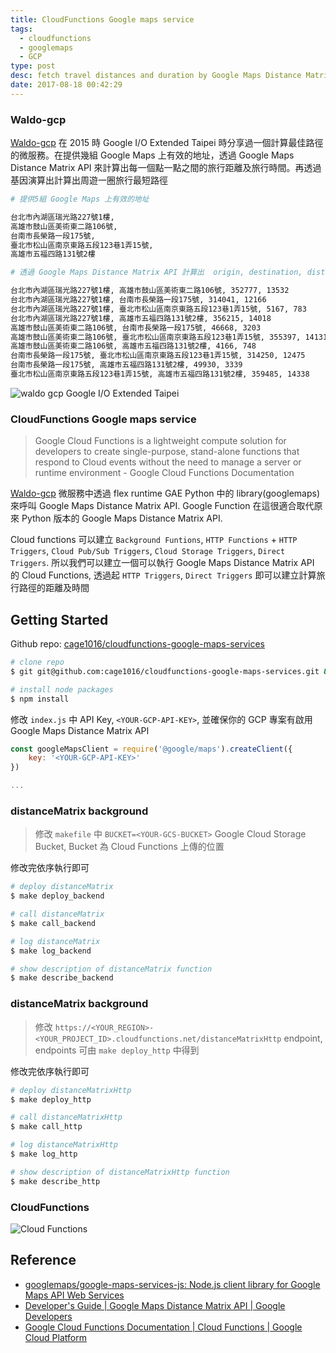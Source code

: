 ```yaml
---
title: CloudFunctions Google maps service
tags:
  - cloudfunctions
  - googlemaps
  - GCP
type: post
desc: fetch travel distances and duration by Google Maps Distance Matrix API via Google Cloud Functions
date: 2017-08-18 00:42:29
---
```


### Waldo-gcp

[Waldo-gcp](https://www.slideshare.net/cagechung/waldogcp) 在 2015 時 Google I/O Extended Taipei 時分享過一個計算最佳路徑的微服務。在提供幾組 Google Maps 上有效的地址，透過 Google Maps Distance Matrix API 來計算出每一個點一點之間的旅行距離及旅行時間。再透過基因演算出計算出周遊一圈旅行最短路徑

```sh
# 提供5組 Google Maps 上有效的地址

台北市內湖區瑞光路227號1樓,
高雄市鼓山區美術東二路106號,
台南市長榮路一段175號,
臺北市松山區南京東路五段123巷1弄15號,
高雄市五福四路131號2樓
```

<!--more-->

```sh
# 透過 Google Maps Distance Matrix API 計算出  origin, destination, distance, duration

台北市內湖區瑞光路227號1樓, 高雄市鼓山區美術東二路106號, 352777, 13532
台北市內湖區瑞光路227號1樓, 台南市長榮路一段175號, 314041, 12166
台北市內湖區瑞光路227號1樓, 臺北市松山區南京東路五段123巷1弄15號, 5167, 783
台北市內湖區瑞光路227號1樓, 高雄市五福四路131號2樓, 356215, 14018
高雄市鼓山區美術東二路106號, 台南市長榮路一段175號, 46668, 3203
高雄市鼓山區美術東二路106號, 臺北市松山區南京東路五段123巷1弄15號, 355397, 14131
高雄市鼓山區美術東二路106號, 高雄市五福四路131號2樓, 4166, 748
台南市長榮路一段175號, 臺北市松山區南京東路五段123巷1弄15號, 314250, 12475
台南市長榮路一段175號, 高雄市五福四路131號2樓, 49930, 3339
臺北市松山區南京東路五段123巷1弄15號, 高雄市五福四路131號2樓, 359485, 14338
```

![waldo gcp Google I/O Extended Taipei](/img/cloudfunctions-google-maps-services-1.png)

### CloudFunctions Google maps service

> Google Cloud Functions is a lightweight compute solution for developers to create single-purpose, stand-alone functions that respond to Cloud events without the need to manage a server or runtime environment - Google Cloud Functions Documentation

[Waldo-gcp](https://www.slideshare.net/cagechung/waldogcp) 微服務中透過 flex runtime GAE Python 中的 library(googlemaps) 來呼叫 Google Maps Distance Matrix API. Google Function 在這很適合取代原來 Python 版本的 Google Maps Distance Matrix API. 

Cloud functions 可以建立 `Background Funtions`, `HTTP Functions` + `HTTP Triggers`, `Cloud Pub/Sub Triggers`, `Cloud Storage Triggers`, `Direct Triggers`. 所以我們可以建立一個可以執行 Google Maps Distance Matrix API 的 Cloud Functions, 透過起 `HTTP Triggers`, `Direct Triggers` 即可以建立計算旅行路徑的距離及時間

## Getting Started

Github repo: [cage1016/cloudfunctions-google-maps-services](https://github.com/cage1016/cloudfunctions-google-maps-services)

```sh
# clone repo
$ git git@github.com:cage1016/cloudfunctions-google-maps-services.git && cd cloudfunctions-google-maps-services

# install node packages
$ npm install
```

修改 `index.js` 中 API Key, `<YOUR-GCP-API-KEY>`, 並確保你的 GCP 專案有啟用 Google Maps Distance Matrix API

```js
const googleMapsClient = require('@google/maps').createClient({
    key: '<YOUR-GCP-API-KEY>'
})

...
```

### distanceMatrix background

> 修改 `makefile` 中 `BUCKET=<YOUR-GCS-BUCKET>` Google Cloud Storage Bucket, Bucket 為 Cloud Functions 上傳的位置

修改完依序執行即可

```sh
# deploy distanceMatrix
$ make deploy_backend

# call distanceMatrix
$ make call_backend

# log distanceMatrix
$ make log_backend

# show description of distanceMatrix function
$ make describe_backend
```

### distanceMatrix background

> 修改 `https://<YOUR_REGION>-<YOUR_PROJECT_ID>.cloudfunctions.net/distanceMatrixHttp` endpoint, endpoints 可由  `make deploy_http` 中得到

修改完依序執行即可

```sh
# deploy distanceMatrixHttp
$ make deploy_http

# call distanceMatrixHttp
$ make call_http

# log distanceMatrixHttp
$ make log_http

# show description of distanceMatrixHttp function
$ make describe_http
```

### CloudFunctions

![Cloud Functions](/img/cloudfunctions-google-maps-services-2.png)

## Reference
- [googlemaps/google-maps-services-js: Node.js client library for Google Maps API Web Services](https://github.com/googlemaps/google-maps-services-js)
- [Developer's Guide  |  Google Maps Distance Matrix API  |  Google Developers](https://developers.google.com/maps/documentation/distance-matrix/intro?hl=en)
- [Google Cloud Functions Documentation  |  Cloud Functions  |  Google Cloud Platform](https://cloud.google.com/functions/docs/)
